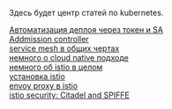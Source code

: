 Здесь будет центр статей по kubernetes.

[Автоматизация деплоя через токен и SA](token_deploy.md)<br>
[Addmission controller](admission_controller.md)<br>
[service mesh в общих чертах](service_mesh.md)<br>
[немного о cloud native подходе](istio/istio_cloud_native.md)<br>
[немного об istio в целом](istio/istio.md)<br>
[установка istio](istio/istio_install.md)<br>
[envoy proxy в istio](istio/istio_envoy.md)<br>
[istio security: Citadel and SPIFFE](istio/istio_security.md)
